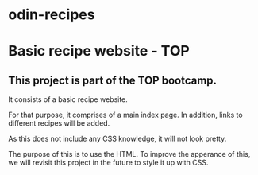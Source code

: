 # odin-recipes
<h1>Basic recipe website - TOP </h1>

<h2>This project is part of the TOP bootcamp.</h2>

<p>It consists of a basic recipe website.</p>
<p>For that purpose, it comprises of a main index page. In addition, links 
to different recipes will be added.</p>
<p>As this does not include any CSS knowledge, it will not look pretty.</p>

<p>The purpose of this is to use the HTML. To improve the apperance of this, we will 
revisit this project in the future to style it up with CSS.</p>